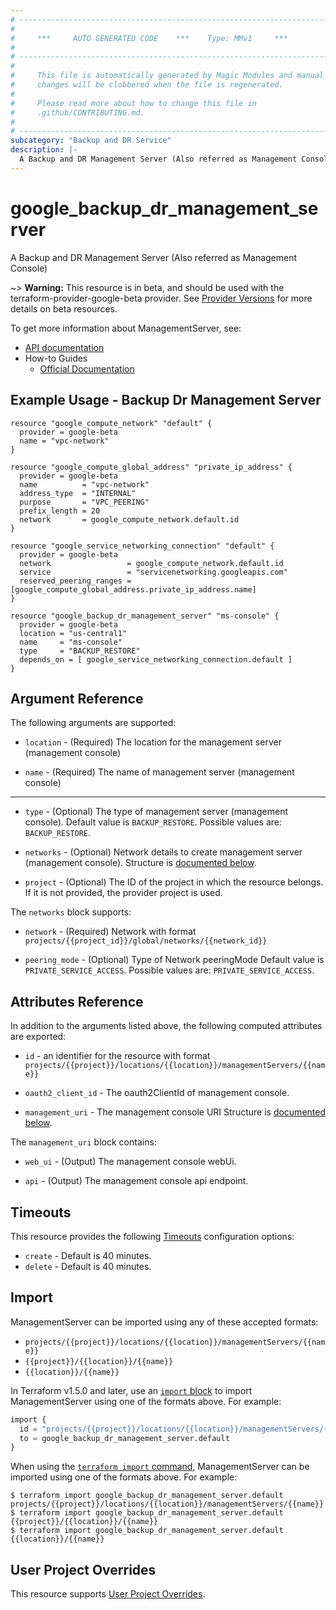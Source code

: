 ```yaml
---
# ----------------------------------------------------------------------------
#
#     ***     AUTO GENERATED CODE    ***    Type: MMv1     ***
#
# ----------------------------------------------------------------------------
#
#     This file is automatically generated by Magic Modules and manual
#     changes will be clobbered when the file is regenerated.
#
#     Please read more about how to change this file in
#     .github/CONTRIBUTING.md.
#
# ----------------------------------------------------------------------------
subcategory: "Backup and DR Service"
description: |-
  A Backup and DR Management Server (Also referred as Management Console)
---
```


# google_backup_dr_management_server

A Backup and DR Management Server (Also referred as Management Console)

~> **Warning:** This resource is in beta, and should be used with the terraform-provider-google-beta provider.
See [Provider Versions](https://terraform.io/docs/providers/google/guides/provider_versions.html) for more details on beta resources.

To get more information about ManagementServer, see:

* [API documentation](https://cloud.google.com/backup-disaster-recovery/docs/deployment/deployment-plan)
* How-to Guides
    * [Official Documentation](https://cloud.google.com/backup-disaster-recovery/docs)

## Example Usage - Backup Dr Management Server


```hcl
resource "google_compute_network" "default" {
  provider = google-beta
  name = "vpc-network"
}

resource "google_compute_global_address" "private_ip_address" {
  provider = google-beta
  name          = "vpc-network"
  address_type  = "INTERNAL"
  purpose       = "VPC_PEERING"
  prefix_length = 20
  network       = google_compute_network.default.id
}

resource "google_service_networking_connection" "default" {
  provider = google-beta
  network                 = google_compute_network.default.id
  service                 = "servicenetworking.googleapis.com"
  reserved_peering_ranges = [google_compute_global_address.private_ip_address.name]
}

resource "google_backup_dr_management_server" "ms-console" {
  provider = google-beta
  location = "us-central1"
  name     = "ms-console"
  type     = "BACKUP_RESTORE" 
  depends_on = [ google_service_networking_connection.default ]
}
```

## Argument Reference

The following arguments are supported:


* `location` -
  (Required)
  The location for the management server (management console)

* `name` -
  (Required)
  The name of management server (management console)


- - -


* `type` -
  (Optional)
  The type of management server (management console).
  Default value is `BACKUP_RESTORE`.
  Possible values are: `BACKUP_RESTORE`.

* `networks` -
  (Optional)
  Network details to create management server (management console).
  Structure is [documented below](#nested_networks).

* `project` - (Optional) The ID of the project in which the resource belongs.
    If it is not provided, the provider project is used.


<a name="nested_networks"></a>The `networks` block supports:

* `network` -
  (Required)
  Network with format `projects/{{project_id}}/global/networks/{{network_id}}`

* `peering_mode` -
  (Optional)
  Type of Network peeringMode
  Default value is `PRIVATE_SERVICE_ACCESS`.
  Possible values are: `PRIVATE_SERVICE_ACCESS`.

## Attributes Reference

In addition to the arguments listed above, the following computed attributes are exported:

* `id` - an identifier for the resource with format `projects/{{project}}/locations/{{location}}/managementServers/{{name}}`

* `oauth2_client_id` -
  The oauth2ClientId of management console.

* `management_uri` -
  The management console URI
  Structure is [documented below](#nested_management_uri).


<a name="nested_management_uri"></a>The `management_uri` block contains:

* `web_ui` -
  (Output)
  The management console webUi.

* `api` -
  (Output)
  The management console api endpoint.

## Timeouts

This resource provides the following
[Timeouts](https://developer.hashicorp.com/terraform/plugin/sdkv2/resources/retries-and-customizable-timeouts) configuration options:

- `create` - Default is 40 minutes.
- `delete` - Default is 40 minutes.

## Import


ManagementServer can be imported using any of these accepted formats:

* `projects/{{project}}/locations/{{location}}/managementServers/{{name}}`
* `{{project}}/{{location}}/{{name}}`
* `{{location}}/{{name}}`


In Terraform v1.5.0 and later, use an [`import` block](https://developer.hashicorp.com/terraform/language/import) to import ManagementServer using one of the formats above. For example:

```tf
import {
  id = "projects/{{project}}/locations/{{location}}/managementServers/{{name}}"
  to = google_backup_dr_management_server.default
}
```

When using the [`terraform import` command](https://developer.hashicorp.com/terraform/cli/commands/import), ManagementServer can be imported using one of the formats above. For example:

```
$ terraform import google_backup_dr_management_server.default projects/{{project}}/locations/{{location}}/managementServers/{{name}}
$ terraform import google_backup_dr_management_server.default {{project}}/{{location}}/{{name}}
$ terraform import google_backup_dr_management_server.default {{location}}/{{name}}
```

## User Project Overrides

This resource supports [User Project Overrides](https://registry.terraform.io/providers/hashicorp/google/latest/docs/guides/provider_reference#user_project_override).
